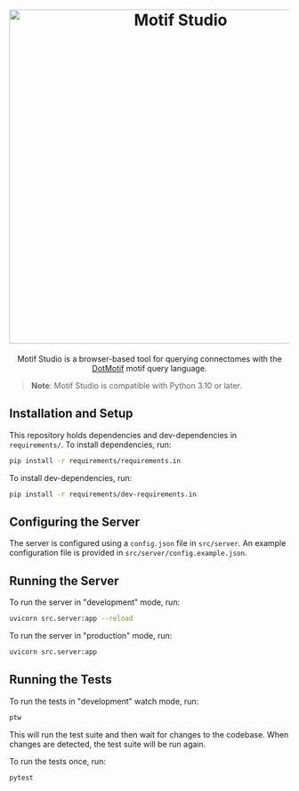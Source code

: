<h1 align=center>
<img src='https://github.com/aplbrain/motifstudio-server/assets/693511/30a42349-c794-4a32-88c5-c96cae449936' alt="Motif Studio" width=600 />
</h1>
<p align=center>Motif Studio is a browser-based tool for querying connectomes with the <a href="https://github.com/aplbrain/dotmotif">DotMotif</a> motif query language.</p>

> **Note**: Motif Studio is compatible with Python 3.10 or later.

## Installation and Setup

This repository holds dependencies and dev-dependencies in `requirements/`. To install dependencies, run:

```bash
pip install -r requirements/requirements.in
```

To install dev-dependencies, run:

```bash
pip install -r requirements/dev-requirements.in
```

## Configuring the Server

The server is configured using a `config.json` file in `src/server`. An example configuration file is provided in `src/server/config.example.json`.

## Running the Server

To run the server in "development" mode, run:

```bash
uvicorn src.server:app --reload
```

To run the server in "production" mode, run:

```bash
uvicorn src.server:app
```

## Running the Tests

To run the tests in "development" watch mode, run:

```bash
ptw
```

This will run the test suite and then wait for changes to the codebase. When changes are detected, the test suite will be run again.

To run the tests once, run:

```bash
pytest
```
